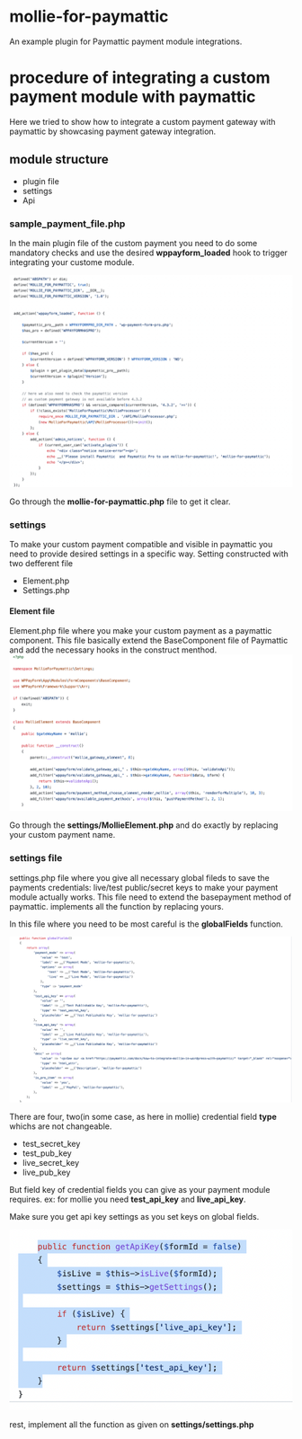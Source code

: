 # mollie-for-paymattic
An example plugin for Paymattic payment module integrations.

# procedure of integrating a custom payment module with paymattic
Here we tried to show how to integrate a custom payment gateway with paymattic by showcasing payment gateway integration.

## module structure
- plugin file
- settings
- Api

### sample_payment_file.php
In the main plugin file of the custom payment you need to do some mandatory checks and use the desired <b>wppayform_loaded</b> hook to trigger integrating your custome module. 

![base_file](base_file.png)

Go through the <b>mollie-for-paymattic.php</b> file to get it clear.


### settings
To make your custom payment compatible and visible in paymattic you need to provide desired settings in a specific way. Setting constructed with two defferent file
- Element.php
- Settings.php

#### Element file
Element.php file where you make your custom payment as a paymattic component. This file basically extend the BaseComponent file of Paymattic and add the 
necessary hooks in the construct menthod.
</br>
![construct_of_element_file](construct_of_element_file.png)

Go through the <b>settings/MollieElement.php</b> and do exactly by replacing your custom payment name.

### settings file
settings.php file where you give all necessary global fileds to save the payments credentials: live/test public/secret keys to make your payment module actually works. This file need to extend the basepayment method of paymattic. implements all the function by replacing yours.

In this file where you need to be most careful is the <b>globalFields</b> function.

![globalFields](global_fields.png)

There are four, two(in some case, as here in mollie) credential field <b>type</b> whichs are not changeable.
- test_secret_key
- test_pub_key
- live_secret_key
- live_pub_key

But field key of credential fields you can give as your payment module requires. ex: for mollie you need <b>test_api_key</b> and <b>live_api_key</b>.

Make sure you get api key settings as you set keys on global fields.

![get_api_keys](api_keys.png)

rest, implement all the function as given on <b>settings/settings.php</b>



